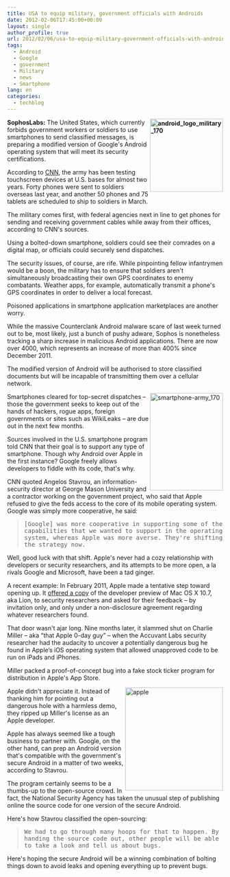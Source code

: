 ```yaml
---
title: USA to equip military, government officials with Androids
date: 2012-02-06T17:45:00+00:00
layout: single
author_profile: true
url: 2012/02/06/usa-to-equip-military-government-officials-with-androids/
tags:
  - Android
  - Google
  - government
  - Military
  - news
  - Smartphone
lang: en
categories: 
  - techblog
---
```

**[<img title="android_logo_military_170" border="0" alt="android_logo_military_170" align="right" src="http://lh6.ggpht.com/-YvT5fx0MdPs/TzAJTdJ4YoI/AAAAAAAAEgQ/b2HJPJf78BY/android_logo_military_170_thumb%25255B1%25255D.jpg?imgmax=800" width="170" height="170" />](http://lh3.ggpht.com/-mhH0MyW3Q1s/TzAIzd6VqEI/AAAAAAAAEgI/LrMDfZubthA/s1600-h/android_logo_military_170%25255B3%25255D.jpg)SophosLabs:** The United States, which currently forbids government workers or soldiers to use smartphones to send classified messages, is preparing a modified version of Google's Android operating system that will meet its security certifications. 

According to [CNN](http://edition.cnn.com/2012/02/03/tech/mobile/government-android-phones/), the army has been testing touchscreen devices at U.S. bases for almost two years. Forty phones were sent to soldiers overseas last year, and another 50 phones and 75 tablets are scheduled to ship to soldiers in March. 

The military comes first, with federal agencies next in line to get phones for sending and receiving government cables while away from their offices, according to CNN's sources. 

Using a bolted-down smartphone, soldiers could see their comrades on a digital map, or officials could securely send dispatches. 

The security issues, of course, are rife. While pinpointing fellow infantrymen would be a boon, the military has to ensure that soldiers aren't simultaneously broadcasting their own GPS coordinates to enemy combatants. Weather apps, for example, automatically transmit a phone's GPS coordinates in order to deliver a local forecast. 

Poisoned applications in smartphone application marketplaces are another worry. 

While the massive Counterclank Android malware scare of last week turned out to be, most likely, just a bunch of pushy adware, Sophos is nonetheless tracking a sharp increase in malicious Android applications. There are now over 4000, which represents an increase of more than 400% since December 2011. 

The modified version of Android will be authorised to store classified documents but will be incapable of transmitting them over a cellular network. 

[<img title="smartphone-army_170" border="0" alt="smartphone-army_170" align="right" src="http://lh6.ggpht.com/-USVvqCQ4H8M/TzAJ3LO1yuI/AAAAAAAAEgg/R7dbcV_FZvA/smartphone-army_170_thumb%25255B1%25255D.jpg?imgmax=800" width="170" height="227" />](http://lh6.ggpht.com/-TFoMRq3SZas/TzAJhiaLJRI/AAAAAAAAEgY/OefRCzQgpRU/s1600-h/smartphone-army_170%25255B4%25255D.jpg)Smartphones cleared for top-secret dispatches – those the government seeks to keep out of the hands of hackers, rogue apps, foreign governments or sites such as WikiLeaks – are due out in the next few months. 

Sources involved in the U.S. smartphone program told CNN that their goal is to support any type of smartphone. Though why Android over Apple in the first instance? Google freely allows developers to fiddle with its code, that's why. 

CNN quoted Angelos Stavrou, an information-security director at George Mason University and a contractor working on the government project, who said that Apple refused to give the feds access to the core of its mobile operating system. Google was simply more cooperative, he said: 

> <tt>[Google] was more cooperative in supporting some of the capabilities that we wanted to support in the operating system, whereas Apple was more averse. They're shifting the strategy now.</tt>

Well, good luck with that shift. Apple's never had a cozy relationship with developers or security researchers, and its attempts to be more open, a la rivals Google and Microsoft, have been a tad ginger. 

A recent example: In February 2011, Apple made a tentative step toward opening up. It [offered a copy](http://www.computerworld.com/s/article/9211599/Apple_invites_bug_researchers_to_scrutinize_Lion_OS) of the developer preview of Mac OS X 10.7, aka Lion, to security researchers and asked for their feedback – by invitation only, and only under a non-disclosure agreement regarding whatever researchers found. 

That door wasn't ajar long. Nine months later, it slammed shut on Charlie Miller – aka “that Apple 0-day guy” – when the Accuvant Labs security researcher had the audacity to uncover a potentially dangerous bug he found in Apple’s iOS operating system that allowed unapproved code to be run on iPads and iPhones. 

Miller packed a proof-of-concept bug into a fake stock ticker program for distribution in Apple's App Store. 

[<img title="apple" border="0" alt="apple" align="right" src="http://lh6.ggpht.com/-ZMzDD7VEm5A/TzAKoipLuRI/AAAAAAAAEgw/llCMEhMq5Xg/apple_thumb%25255B1%25255D.jpg?imgmax=800" width="228" height="240" />](http://lh5.ggpht.com/-3z5mf_4FAmM/TzAKLt925rI/AAAAAAAAEgo/m_pQUG2SpWA/s1600-h/apple%25255B3%25255D.jpg)Apple didn't appreciate it. Instead of thanking him for pointing out a dangerous hole with a harmless demo, they ripped up Miller's license as an Apple developer. 

Apple has always seemed like a tough business to partner with. Google, on the other hand, can prep an Android version that's compatible with the government's secure Android in a matter of two weeks, according to Stavrou. 

The program certainly seems to be a thumbs-up to the open-source crowd. In fact, the National Security Agency has taken the unusual step of publishing online the source code for one version of the secure Android. 

Here's how Stavrou classified the open-sourcing: 

> <tt>We had to go through many hoops for that to happen. By handing the source code out, other people will be able to take a look and tell us about bugs.</tt>

Here's hoping the secure Android will be a winning combination of bolting things down to avoid leaks and opening everything up to prevent bugs.